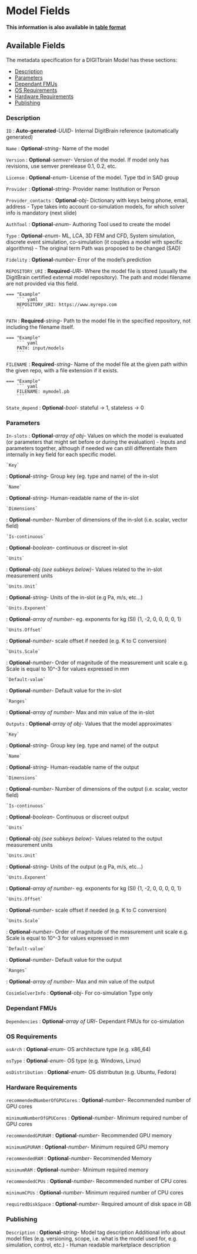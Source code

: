 <style>
  .md-content__button {
    display: none;
  }
</style>
# Model Fields

**This information is also available in [table format](/tables/model/)**


## Available Fields 

The metadata specification for a DIGITbrain Model
has these sections:

- [Description](#description)
- [Parameters](#parameters)
- [Dependant FMUs](#dependant-fmus)
- [OS Requirements](#os-requirements)
- [Hardware Requirements ](#hardware-requirements-)
- [Publishing](#publishing)


### Description


`ID`
:   **Auto-generated**-*UUID*- Internal DigitBrain reference (automatically generated)


`Name`
:   **Optional**-*string*- Name of the model

`Version`
:   **Optional**-*semver*- Version of the model. If model only has revisions, use semver prerelease 0.1, 0.2, etc.

`License`
:   **Optional**-*enum*- License of the model.  Type tbd in SAD group

`Provider`
:   **Optional**-*string*- Provider name: Institution or Person

`Provider_contacts`
:   **Optional**-*obj*- Dictionary with keys being phone, email, address - Type takes into account co-simulation models, for which solver info is mandatory (next slide)

`AuthTool`
:   **Optional**-*enum*- Authoring Tool used to create the model

`Type`
:   **Optional**-*enum*- ML, LCA, 3D FEM and CFD, System simulation, discrete event simulation, co-simulation (it couples a model with specific algorithms) - The original term Path was proposed to be changed (SAD)

`Fidelity`
:   **Optional**-*number*- Error of the model’s prediction

`REPOSITORY_URI`
:   **Required**-*URI*- Where the model file is stored (usually the DigitBrain certified external model repository). The path and model filename are not provided via this field.

    === "Example"
        ``` yaml     
        REPOSITORY_URI: https://www.myrepo.com
        ```

`PATH`
:   **Required**-*string*- Path to the model file in the specified repository, not including the filename itself.

    === "Example"
        ``` yaml     
        PATH: input/models
        ```

`FILENAME`
:   **Required**-*string*- Name of the model file at the given path within the given repo, with a file extension if it exists.

    === "Example"
        ``` yaml     
        FILENAME: mymodel.pb
        ```

`State_depend`
:   **Optional**-*bool*- stateful -> 1, stateless -> 0


### Parameters


`In-slots`
:   **Optional**-*array of obj*- Values on which the model is evaluated (or parameters that might set before or during the evaluation) - Inputs and parameters together, although if needed we can still differentiate them internally in key field for each specific model.

    `Key`
:   **Optional**-*string*- Group key (eg. type and name) of the in-slot

    `Name`
:   **Optional**-*string*- Human-readable name of the in-slot

    `Dimensions`
:   **Optional**-*number*- Number of dimensions of the in-slot (i.e. scalar, vector field)

    `Is-continuous`
:   **Optional**-*boolean*- continuous or discreet in-slot

    `Units`
:   **Optional**-*obj (see subkeys below)*- Values related to the in-slot measurement units

    `Units.Unit`
:   **Optional**-*string*- Units of the in-slot (e.g Pa, m/s, etc…)

    `Units.Exponent`
:   **Optional**-*array of number*- eg. exponents for kg (SI) {1, -2, 0, 0, 0, 0, 1}

    `Units.Offset`
:   **Optional**-*number*- scale offset if needed (e.g. K to C conversion)

    `Units.Scale`
:   **Optional**-*number*- Order of magnitude of the measurement unit scale e.g. Scale is equal to 10^-3 for values expressed in mm

    `Default-value`
:   **Optional**-*number*- Default value for the in-slot

    `Ranges`
:   **Optional**-*array of number*- Max and min value of the in-slot

`Outputs`
:   **Optional**-*array of obj*- Values that the model approximates

    `Key`
:   **Optional**-*string*- Group key (eg. type and name) of the output

    `Name`
:   **Optional**-*string*- Human-readable name of the output

    `Dimensions`
:   **Optional**-*number*- Number of dimensions of the output (i.e. scalar, vector field)

    `Is-continuous`
:   **Optional**-*boolean*- Continuous or discreet output

    `Units`
:   **Optional**-*obj (see subkeys below)*- Values related to the output measurement units

    `Units.Unit`
:   **Optional**-*string*- Units of the output (e.g Pa, m/s, etc…)

    `Units.Exponent`
:   **Optional**-*array of number*- eg. exponents for kg (SI) {1, -2, 0, 0, 0, 0, 1}

    `Units.Offset`
:   **Optional**-*number*- scale offset if needed (e.g. K to C conversion)

    `Units.Scale`
:   **Optional**-*number*- Order of magnitude of the measurement unit scale e.g. Scale is equal to 10^-3 for values expressed in mm

    `Default-value`
:   **Optional**-*number*- Default value for the output

    `Ranges`
:   **Optional**-*array of number*- Max and min value of the output

`CosimSolverInfo`
:   **Optional**-*obj*- For co-simulation Type only


### Dependant FMUs


`Dependencies`
:   **Optional**-*array of URI*- Dependant FMUs for co-simulation


### OS Requirements


`osArch`
:   **Optional**-*enum*- OS architecture type (e.g. x86_64)

`osType`
:   **Optional**-*enum*- OS type (e.g. Windows, Linux)

`osDistribution`
:   **Optional**-*enum*- OS distributun (e.g. Ubuntu, Fedora)


### Hardware Requirements 


`recommendedNumberOfGPUCores`
:   **Optional**-*number*- Recommended number of GPU cores

`minimumNumberOfGPUCores`
:   **Optional**-*number*- Minimum required number of GPU cores

`recommendedGPURAM`
:   **Optional**-*number*- Recommended GPU memory

`minimumGPURAM`
:   **Optional**-*number*- Minimum required GPU memory

`recommendedRAM`
:   **Optional**-*number*- Recommended Memory

`minimumRAM`
:   **Optional**-*number*- Minimum required memory

`recommendedCPUs`
:   **Optional**-*number*- Recommended number of CPU cores

`minimumCPUs`
:   **Optional**-*number*- Minimum required number of CPU cores

`requiredDiskSpace`
:   **Optional**-*number*- Required amount of disk space in GB


### Publishing


`Description`
:   **Optional**-*string*- Model tag description Additional info about model files (e.g. versioning, scope, i.e. what is the model used for, e.g. simulation, control, etc.) - Human readable marketplace description
